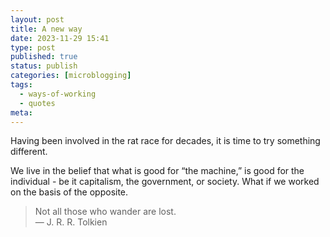 ```yaml
---
layout: post
title: A new way
date: 2023-11-29 15:41
type: post
published: true
status: publish
categories: [microblogging]
tags:
  - ways-of-working
  - quotes
meta:
---
```


Having been involved in the rat race for decades, it is time to try something
different.

We live in the belief that what is good for “the machine,” is good for the
individual - be it capitalism, the government, or society. What if we worked on
the basis of the opposite.

> Not all those who wander are lost.  
> — J. R. R. Tolkien
